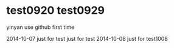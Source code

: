 test0920
test0929
========

yinyan use github first time

2014-10-07
just for test
just for test
2014-10-08
just for test1008
